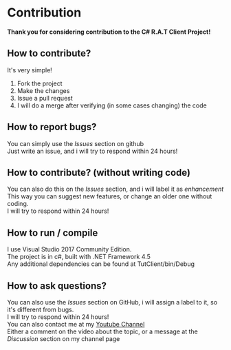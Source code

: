 # Contribution
**Thank you for considering contribution to the C\# R.A.T Client Project!**  
## How to contribute?
It's very simple!  
1. Fork the project  
2. Make the changes  
3. Issue a pull request  
4. I will do a merge after verifying (in some cases changing) the code  
## How to report bugs?
You can simply use the *Issues* section on github  
Just write an issue, and i will try to respond within 24 hours!  
## How to contribute? (without writing code)
You can also do this on the *Issues* section, and i will label it as *enhancement*  
This way you can suggest new features, or change an older one without coding.  
I will try to respond within 24 hours!  
## How to run / compile
I use Visual Studio 2017 Community Edition.  
The project is in c\#, built with .NET Framework 4.5  
Any additional dependencies can be found at TutClient/bin/Debug  
## How to ask questions?
You can also use the *Issues* section on GitHub, i will assign a label to it, so it's different from bugs.  
I will try to respond within 24 hours!  
You can also contact me at my [Youtube Channel](https://www.youtube.com/channel/UCYIOySp8zTTWJG5-n8wpZ2g)  
Either a comment on the video about the topic, or a message at the *Discussion* section on my channel page  
